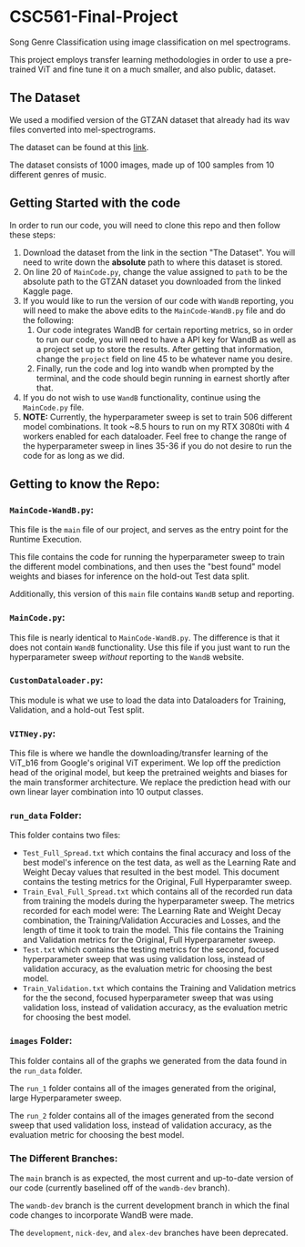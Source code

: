 # CSC561-Final-Project
Song Genre Classification using image classification on mel spectrograms.

This project employs transfer learning methodologies in order to use a pre-trained ViT and fine tune it on a much smaller, and also public, dataset.

## The Dataset

We used a modified version of the GTZAN dataset that already had its wav files converted into mel-spectrograms.

The dataset can be found at this [link](https://www.kaggle.com/datasets/andradaolteanu/gtzan-dataset-music-genre-classification).

The dataset consists of 1000 images, made up of 100 samples from 10 different genres of music.

## Getting Started with the code

In order to run our code, you will need to clone this repo and then follow these steps:

1. Download the dataset from the link in the section "The Dataset". You will need to write down the **absolute** path to where this dataset is stored.
2. On line 20 of `MainCode.py`, change the value assigned to `path` to be the absolute path to the GTZAN dataset you downloaded from the linked Kaggle page.
3. If you would like to run the version of our code with `WandB` reporting, you will need to make the above edits to the `MainCode-WandB.py` file and do the following:
    1. Our code integrates WandB for certain reporting metrics, so in order to run our code, you will need to have a API key for WandB as well as a project set up to store the results. After getting that information, change the `project` field on line 45 to be whatever name you desire.
    2. Finally, run the code and log into wandb when prompted by the terminal, and the code should begin running in earnest shortly after that.
4. If you do not wish to use `WandB` functionality, continue using the `MainCode.py` file.
5. **NOTE:** Currently, the hyperparameter sweep is set to train 506 different model combinations. It took ~8.5 hours to run on my RTX 3080ti with 4 workers enabled for each dataloader. Feel free to change the range of the hyperparameter sweep in lines 35-36 if you do not desire to run the code for as long as we did.

## Getting to know the Repo:

### `MainCode-WandB.py`:

This file is the `main` file of our project, and serves as the entry point for the Runtime Execution. 

This file contains the code for running the hyperparameter sweep to train the different model combinations, and then uses the "best found" model weights and biases for inference on the hold-out Test data split.

Additionally, this version of this `main` file contains `WandB` setup and reporting.

### `MainCode.py`:

This file is nearly identical to `MainCode-WandB.py`. The difference is that it does not contain `WandB` functionality. Use this file if you just want to run the hyperparameter sweep *without* reporting to the `WandB` website.

### `CustomDataloader.py`:

This module is what we use to load the data into Dataloaders for Training, Validation, and a hold-out Test split.

### `VITNey.py`:

This file is where we handle the downloading/transfer learning of the ViT_b16 from Google's original ViT experiment. We lop off the prediction head of the original model, but keep the pretrained weights and biases for the main transformer architecture. We replace the prediction head with our own linear layer combination into 10 output classes.

### `run_data` Folder:

This folder contains two files:

- `Test_Full_Spread.txt` which contains the final accuracy and loss of the best model's inference on the test data, as well as the Learning Rate and Weight Decay values that resulted in the best model. This document contains the testing metrics for the Original, Full Hyperparamter sweep.
- `Train_Eval_Full_Spread.txt` which contains all of the recorded run data from training the models during the hyperparameter sweep. The metrics recorded for each model were: The Learning Rate and Weight Decay combination, the Training/Validation Accuracies and Losses, and the length of time it took to train the model. This file contains the Training and Validation metrics for the Original, Full Hyperparameter sweep.
- `Test.txt` which contains the testing metrics for the second, focused hyperparameter sweep that was using validation loss, instead of validation accuracy, as the evaluation metric for choosing the best model.
- `Train_Validation.txt` which contains the Training and Validation metrics for the the second, focused hyperparameter sweep that was using validation loss, instead of validation accuracy, as the evaluation metric for choosing the best model.

### `images` Folder:

This folder contains all of the graphs we generated from the data found in the `run_data` folder. 

The `run_1` folder contains all of the images generated from the original, large Hyperparameter sweep.

The `run_2` folder contains all of the images generated from the second sweep that used validation loss, instead of validation accuracy, as the evaluation metric for choosing the best model.

### The Different Branches:

The `main` branch is as expected, the most current and up-to-date version of our code (currently baselined off of the `wandb-dev` branch).

The `wandb-dev` branch is the current development branch in which the final code changes to incorporate WandB were made.

The `development`, `nick-dev`, and `alex-dev` branches have been deprecated.